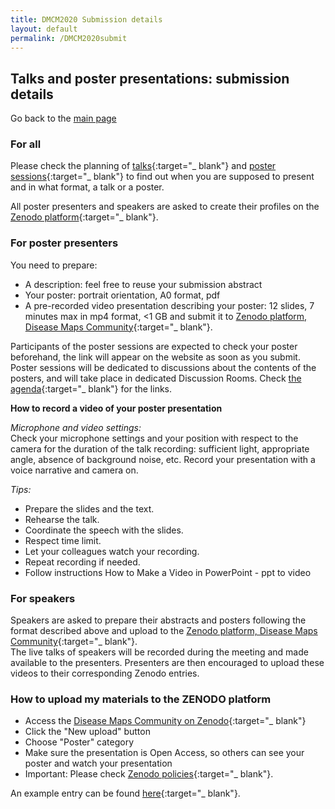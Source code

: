 ```yaml
---
title: DMCM2020 Submission details
layout: default
permalink: /DMCM2020submit
---
```


## Talks and poster presentations: submission details

Go back to the [main page](https://disease-maps.org/DMCM2020)

### For all

Please check the planning of [talks](https://disease-maps.org/DMCM2020){:target="_ blank"} and [poster sessions](https://disease-maps.org/DMCM2020posters){:target="_ blank"} to find out when you are supposed to present and in what format, a talk or a poster.

All poster presenters and speakers are asked to create their profiles on the [Zenodo platform](https://zenodo.org){:target="_ blank"}.

### For poster presenters
You need to prepare:
- A description: feel free to reuse your submission abstract
- Your poster: portrait orientation, A0 format, pdf
- A pre-recorded video presentation describing your poster: 12 slides, 7 minutes max in mp4 format, <1 GB
and submit it to [Zenodo platform, Disease Maps Community](https://zenodo.org/communities/disease-maps/?page=1&size=20){:target="_ blank"}.

Participants of the poster sessions are expected to check your poster beforehand, the link will appear on the website as soon as you submit. Poster sessions will be dedicated to discussions about the contents of the posters, and will take place in dedicated Discussion Rooms.
Check [the agenda](https://disease-maps.org/DMCM2020posters){:target="_ blank"} for the links.

**How to record a video of your poster presentation**

*Microphone and video settings:*  
Check your microphone settings and your position with respect to the camera for the duration of the talk recording: sufficient light, appropriate angle, absence of background noise, etc. Record your presentation with a voice narrative and camera on.


*Tips:*  
- Prepare the slides and the text.
- Rehearse the talk.
- Coordinate the speech with the slides.
- Respect time limit.
- Let your colleagues watch your recording.
- Repeat recording if needed.
- Follow instructions How to Make a Video in PowerPoint - ppt to video

### For speakers
Speakers are asked to prepare their abstracts and posters following the format described above and upload to the [Zenodo platform, Disease Maps Community](https://zenodo.org/communities/disease-maps/?page=1&size=20){:target="_ blank"}.  
The live talks of speakers will be recorded during the meeting and made available to the presenters. Presenters are then encouraged to upload these videos to their corresponding Zenodo entries.

### How to upload my materials to the ZENODO platform
- Access the [Disease Maps Community on Zenodo](https://zenodo.org/communities/disease-maps/?page=1&size=20){:target="_ blank"}
- Click the "New upload" button
- Choose "Poster" category
- Make sure the presentation is Open Access, so others can see your poster and watch your presentation
- Important: Please check [Zenodo policies](https://about.zenodo.org/policies){:target="_ blank"}.

An example entry can be found [here](https://zenodo.org/record/4033071#.X6KOsy9h2JY){:target="_ blank"}.



